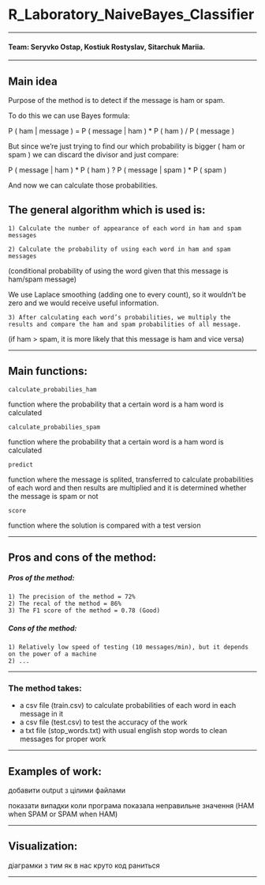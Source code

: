 # R_Laboratory_NaiveBayes_Classifier

---------------------------------------------------------------------------------------------------------------------------------------------------

#### Team: Seryvko Ostap, Kostiuk Rostyslav, Sitarchuk Mariia.

---------------------------------------------------------------------------------------------------------------------------------------------------

## Main idea

Purpose of the method is to detect if the message is ham or spam.

To do this we can use Bayes formula:

P ( ham | message ) = P ( message | ham ) * P ( ham ) / P ( message )

But since we’re just trying to find our which probability is bigger ( ham or spam ) we can discard the divisor and just compare:

P ( message | ham ) * P ( ham )  ?  P ( message | spam ) * P ( spam )

And now we can calculate those probabilities.

## The general algorithm which is used is:

    1) Calculate the number of appearance of each word in ham and spam messages
    
    2) Calculate the probability of using each word in ham and spam messages
(conditional probability of using the word given that this message is ham/spam message)

We use Laplace smoothing (adding one to every count), so it wouldn’t be zero and we would receive useful information.

    3) After calculating each word’s probabilities, we multiply the results and compare the ham and spam probabilities of all message.
(if ham > spam, it is more likely that this message is ham and vice versa)

---------------------------------------------------------------------------------------------------------------------------------------------------

## Main functions:

    calculate_probabilies_ham
function where the probability that a certain word is a  ham word is calculated

    calculate_probabilies_spam
function where the probability that a certain word is a  ham word is calculated

    predict
function where the message is splited, transferred to calculate probabilities of each word and then results are multiplied and it is determined whether the message is spam or not

    score
function where the solution is compared with a test version

---------------------------------------------------------------------------------------------------------------------------------------------------

## Pros and cons of the method:

##### Pros of the method:

    1) The precision of the method = 72%
    2) The recal of the method = 86%
    3) The F1 score of the method = 0.78 (Good)

##### Cons of the method:

    1) Relatively low speed of testing (10 messages/min), but it depends on the power of a machine
    2) ...

---------------------------------------------------------------------------------------------------------------------------------------------------

### The method takes:
- a csv file (train.csv) to calculate probabilities of each word in each message in it
- a csv file (test.csv) to test the accuracy of the work
- a txt file (stop_words.txt) with usual english stop words to clean messages for proper work

---------------------------------------------------------------------------------------------------------------------------------------------------

## Examples of work:

добавити output з цілими файлами

показати випадки коли програма показала неправильне значення (HAM when SPAM or SPAM when HAM)

---------------------------------------------------------------------------------------------------------------------------------------------------

## Visualization:

діаграмки з тим як в нас круто код раниться

---------------------------------------------------------------------------------------------------------------------------------------------------
